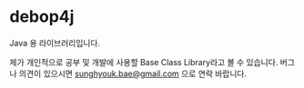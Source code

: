 debop4j
=======

Java 용 라이브러리입니다.

제가 개인적으로 공부 및 개발에 사용할 Base Class Library라고 볼 수 있습니다.
버그나 의견이 있으시면 sunghyouk.bae@gmail.com 으로 연락 바랍니다.